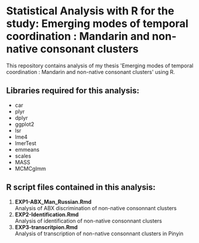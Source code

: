 # Statistical Analysis with R for the study: Emerging modes of temporal coordination : Mandarin and non-native consonant clusters

This repository contains analysis of my thesis 'Emerging modes of temporal coordination : Mandarin and non-native consonant clusters' using R.
##

## Libraries required for this analysis: 
- car
- plyr
- dplyr
- ggplot2
- lsr
- lme4
- lmerTest
- emmeans
- scales
- MASS
- MCMCglmm

## R script files contained in this analysis: 

1. **EXP1-ABX_Man_Russian.Rmd**  
   Analysis of ABX discrimination of non-native consonnant clusters
2. **EXP2-Identification.Rmd**  
   Analysis of identification of non-native consonnant clusters 
3. **EXP3-transcritpion.Rmd**  
   Analysis of transcription of non-native consonnant clusters in Pinyin 
   




